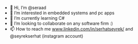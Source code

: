 - 👋 Hi, I’m @seraad
- 👀 I’m interested in embedded systems and pc apps
- 🌱 I’m currently learning C#
- 💞️ I’m looking to collaborate on any software firm :)
- 📫 How to reach me www.linkedin.com/in/serhatseyrek/ and @seyrekserhat (instagram account)

<!---
seraad/seraad is a ✨ special ✨ repository because its `README.md` (this file) appears on your GitHub profile.
You can click the Preview link to take a look at your changes.
--->
